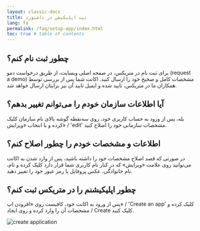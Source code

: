 ```yaml
---
layout: classic-docs
title: ثبت اپلیکیشن در داشبورد
lang: fa
permalink: /faq/setup-app/index.html
toc: true # table of contents
---
```


## چطور ثبت نام کنم؟

برای ثبت نام در متریکس، در صفحه اصلی وبسایت، از طریق درخواست دمو (request a demo) مشخصات کامل و صحیح خود را ارسال کنید. اکانت شما پس از بررسی توسط همکاران ما در متریکس، تایید شده و ایمیل تایید آن نیز برایتان ارسال خواهد شد.

## آیا اطلاعات سازمان خودم را می‌توانم تغییر بدهم؟

بله، پس از ورود به حساب کاربری خود، روی سه‌نقطه گوشه بالای نام سازمان کلیک کرده و با انتخاب «ویرایش» / 'edit' مشخصات سازمانی خود را اصلاح کنید.

## اطلاعات و مشخصات خودم را چطور اصلاح کنم؟

در صورتی که قصد اصلاح مشخصات خود را داشته باشید، پس از وارد شدن به اکانت می‌توانید روی علامت  «ویرایش» که در کنار نام کاربری شما قرار دارد کلیک کرده و نام، نام خانوادگی، عکس پروفایل یا رمز عبور خود را تغییر دهید.

## چطور اپلیکیشنم را در متریکس ثبت کنم؟

پس از ورود به اکانت خود، کافیست روی «افزودن اپ» / 'Create an app' کلیک کرده و مشخصات آن را وارد کرده و روی ایجاد / Create کلیک کنید.

<img src="{{ '/images/app-registration-1.png' | relative_url }}" alt="create application"/>
